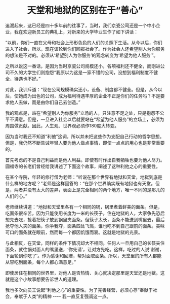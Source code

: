 <h1 align=center>天堂和地狱的区别在于“善心”</h1>

追溯起来，这已经是四十多年前的往事了，当时，我们京瓷公司还是一个中小企业，我在欢迎新员工的典礼上，对新来的大学毕业生作了如下讲话：

“以前，你们一直在父母和社会上形形色色的人们的关照下生活。从今以后，你们进入了社会，所以，现在该轮到你们回报社会了。作为社会人还希望别人为你服务的想法是不对的。必须从‘希望别人为你服务’的观念转变为‘希望为他人服务’”。

之所以说这一番话，是因为当时京瓷公司规模还小，各项福利还不健全，而刚进公司不久的大学生们则抱怨“我原以为这是一家不错的公司，没想到福利制度不健全，待遇也不好。”

对此，我训斥道：“现在公司规模确实还小，设备、制度都不健全。但是，从今以后，使她成为出色的公司，成为福利待遇丰厚的企业不正是你们的任务吗？不是要求他人去做，而是由你们自己去创造。”

我的观点是，站在“希望别人为你服务”立场的人，只注意不足之处，只是抱怨不公平不满意。但是，一旦进入社会以后就要站在“希望为他人服务”的立场上，必须为周围做贡献。因此，人生观、世界观必须作180度大转变。

因为当时我还不知道“利他”这词，所以并未把这些作为支配自己行动的哲学思想。但是，我仍然不断告诫年轻人要为他人做点事情，即使一点点的用心也是非常重要的。

首先考虑的不是自己利益而是他人利益。即使有时作出自我牺牲也要为他人尽力。圆福寺的长老们曾经给我讲述了下面这个故事，阐述了这种利他之心的重要性。

在某个寺院，年轻的修行僧为老师：“听说在那个世界有地狱和天堂，地狱到底是什么样的地方呢？”老师是这样回答的：“在那个世界确实既有地狱也有天堂。但是，两者并没有太大的差异，表面上是完全相同的两个地方，唯一不同的是那儿的人们的心。”

老师继续讲道：“地狱和天堂里各有一个相同的锅，锅里煮着鲜美的面条。但是，吃面条很辛苦，因为只能使用长度为一米的长筷子。住在地狱的人，大家争先恐后想先去吃，抢着把筷子放到锅里夹面条。但筷子太长，面条不能送到嘴里去，最后抢夺他人夹的面条，你争我夺，面条四处飞溅，谁也吃不到自己跟前的面条。美味可口的面条就在眼前，然而每一个都因饥饿而衰。这就是地狱的光景。

与此相反，在天堂，同样的条件下情况却大不相同。任何人一旦用自己的长筷夹住面条，就往锅对面人的嘴里送，‘你先请’，让对方先吃。这样，吃过的人说‘谢谢，下面轮到你吃了’。作为感谢和回赠，帮对面取面条。所以，天堂里的所有人都能从容吃到面条，每个人都心满意足。”

即使居住在相同的世界里，对他人是否热情、关心就决定那里是天堂还是地狱。这就是这个小故事想要告诉世人的道理。

我也多次向员工说起“利他之心”的重要性。为了完善经营，必须心存“奉献于社会，奉献于人类”的精神 ---- 我一直反复强调这一点。



